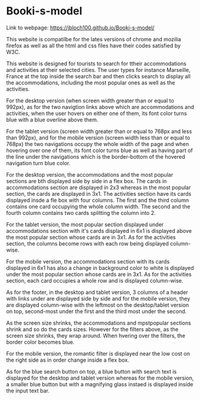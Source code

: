 # Booki-s-model

Link to webpage: https://jbloch100.github.io/Booki-s-model/

This website is compatilbe for the lates versions of chrome and mozilia firefox as well as all the html and css files have their
codes satisfied by W3C.

This website is designed for tourists to search for ttheir accommodations and activities at their 
selected cities. The user types for instance Marseille, France at the top inside the search bar and then clicks search 
to display all the accommodations, including the most popular ones as well as the activities.

For the desktop version (when screen width greater than or equal to 992px), as for the two navigtion links above which are 
accommodations and activities, when the user hovers on either one of them, its font color turns blue with a blue overline above them.

For the tablet version (screen width greater than  or equal to 768px and less than 992px), and for the mobile version (screen width less 
than or equal to 768px) the two navigations occupy the whole width of the page and when hovering over one of them, its font color turns
blue as well as having part of the line under the navigations which is the border-bottom of the hovered navigation turn blue color.

For the desktop version, the accommodations and the most popular sections are bth displayed side by side in a flex box. The cards 
in accommodations section are displayed in 2x3 whereas in the most popular section, the cards are displayed in 3x1. The activities section
have its cards displayed insde a fle box with four columns. The first and the third column contains one card occupying the whole column width.
The second and the fourth column contains two cards splitting the column into 2.

For the tablet version, the most popular section displayed under accommodations section with it's cards displayed in 6x1 is displayed
above the most popular section whose cards are in 3x1. As for the activities section, the columns become rows with each row being 
displayed column-wise.

For the mobile version, the accommodations section with its cards displayed in 6x1 has also a change in background color to white 
is displayed under the most popular section whose cards are in 3x1. As for the activities section, each card occupies a whole row 
and is displayed column-wise.

As for the footer, in the desktop and tablet version, 3 columns of a header with links under are displayed side by side and for the
mobile version, they are displayed column-wise with the leftmost on the desktop/tablet version on top, second-most under the first and 
the third most under the second.

As the screen size shrinks, the accommodations and mpstpopular sections shrink and so do the cards sizes.
However for the filters above, as the screen size shrinks, they wrap around. When hvering over the filters, 
the border color becomes blue.

For the mobile version, the romantic filter is displayed near the low cost on the right side as in order change inside a flex box.

As for the blue search button on top, a blue button with search text is displayed for the desktop and tablet version whereas
for the mobile version, a smaller blue button but with a magnifying glass instaed is displayed inside the input text bar. 

